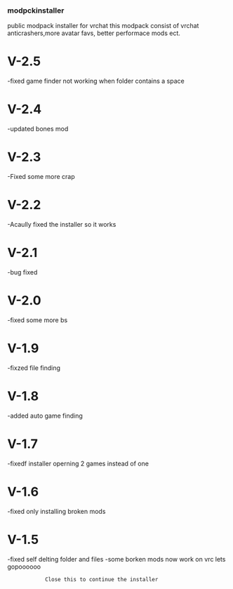 ### modpckinstaller
public modpack installer for vrchat
this modpack consist of vrchat anticrashers,more avatar favs, better performace mods ect.
# V-2.5
-fixed game finder not working when folder contains a space
# V-2.4
-updated bones mod
# V-2.3
-Fixed some more crap
# V-2.2
-Acaully fixed the installer so it works
# V-2.1
-bug fixed
# V-2.0
-fixed some more bs
# V-1.9
-fixzed file finding
# V-1.8
-added auto game finding
# V-1.7
-fixedf installer operning 2 games instead of one
# V-1.6
-fixed only installing broken mods
# V-1.5
-fixed self delting folder and files
-some borken mods now work on vrc lets gopoooooo
                
                
                
                Close this to continue the installer